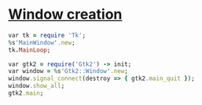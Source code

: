 [1]: http://rosettacode.org/wiki/Window_creation

# [Window creation][1]

```ruby
var tk = require 'Tk';
%s'MainWindow'.new;
tk.MainLoop;
```
```ruby
var gtk2 = require('Gtk2') -> init;
var window = %s'Gtk2::Window'.new;
window.signal_connect(destroy => { gtk2.main_quit });
window.show_all;
gtk2.main;
```

